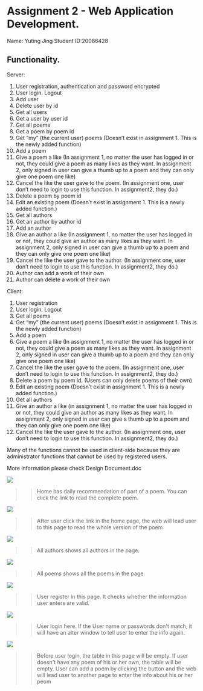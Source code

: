 # Assignment 2 - Web Application Development.

Name: Yuting Jing 
Student ID:20086428

## Functionality.
Server:
1)	User registration, authentication and password encrypted
2)	User login. Logout
3)	Add user
4)	Delete user by id
5)	Get all users
6)	Get a user by user id
7)	Get all poems
8)	Get a poem by poem id
9)	Get “my” (the current user) poems (Doesn’t exist in assignment 1. This is the newly added function)
10)	Add a poem
11)	Give a poem a like (In assignment 1, no matter the user has logged in or not, they could give a poem as many likes as they want. In assignment 2, only signed in user can give a thumb up to a poem and they can only give one poem one like)
12)	Cancel the like the user gave to the poem. (In assignment one, user don’t need to login to use this function. In assignment2, they do.)
13)	Delete a poem by poem id
14)	Edit an existing poem (Doesn’t exist in assignment 1. This is a newly added function.)
15)	Get all authors
16)	Get an author by author id
17)	Add an author
18)	Give an author a like (In assignment 1, no matter the user has logged in or not, they could give an author as many likes as they want. In assignment 2, only signed in user can give a thumb up to a poem and they can only give one poem one like)
19)	Cancel the like the user gave to the author. (In assignment one, user don’t need to login to use this function. In assignment2, they do.)
20)	Author can add a work of their own
21)	Author can delete a work of their own

Client:
1)	User registration
2)	User login. Logout
3)	Get all poems
4)	Get “my” (the current user) poems (Doesn’t exist in assignment 1. This is the newly added function)
5)	Add a poem
6)	Give a poem a like (In assignment 1, no matter the user has logged in or not, they could give a poem as many likes as they want. In assignment 2, only signed in user can give a thumb up to a poem and they can only give one poem one like)
7)	Cancel the like the user gave to the poem. (In assignment one, user don’t need to login to use this function. In assignment2, they do.)
8)	Delete a poem by poem id. (Users can only delete poems of their own)
9)	Edit an existing poem (Doesn’t exist in assignment 1. This is a newly added function.)
10)	Get all authors
11)	Give an author a like (in assignment 1, no matter the user has logged in or not, they could give an author as many likes as they want. In assignment 2, only signed in user can give a thumb up to a poem and they can only give one poem one like)
12)	Cancel the like the user gave to the author. (In assignment one, user don’t need to login to use this function. In assignment2, they do.)

Many of the functions cannot be used in client-side because they are administrator functions that cannot be used by registered users.

More information please check Design Document.doc

![][Home]
>>Home has daily recommendation of part of a poem. You can click the link to read the complete poem.

![][LookPoem]
>>After user click the link in the home page, the web will lead user to this page to read the whole version of the poem

![][Authors]
>>All authors shows all authors in the page.

![][AllPoems]
>>All poems shows all the poems in the page.

![][Register]
>>User register in this page. It checks whether the information user enters are valid.

![][Login]
>>User login here. If the User name or passwords don't match, it will have an alter window to tell user to enter the info again.

![][MyPoem]
>>Before user login, the table in this page will be empty. If user doesn't have any poem of his or her own, the table will be empty. 
>>User can add a poem by clicking the button and the web will lead user to another page to enter the info about his or her peom



[Home]: ./img/Home.png
[Authors]:./img/Authors.png
[AllPoems]:./img/AllPoems.png
[Register]:./img/Register.png
[Login]:./img/Login.png
[MyPoem]:./img/MyPoem.png
[LookPoem]:./img/LookPoem.png
